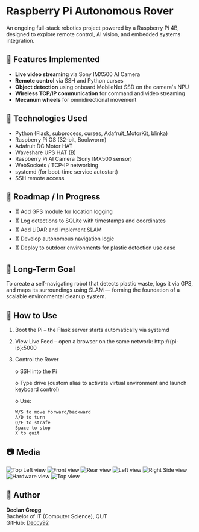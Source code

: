 # Raspberry Pi Autonomous Rover

An ongoing full-stack robotics project powered by a Raspberry Pi 4B, designed to explore remote control, AI vision, and embedded systems integration.

## 🚀 Features Implemented
- **Live video streaming** via Sony IMX500 AI Camera
- **Remote control** via SSH and Python curses
- **Object detection** using onboard MobileNet SSD on the camera's NPU
- **Wireless TCP/IP communication** for command and video streaming
- **Mecanum wheels** for omnidirectional movement

## 🔧 Technologies Used
- Python (Flask, subprocess, curses, Adafruit_MotorKit, blinka)
- Raspberry Pi OS (32-bit, Bookworm)
- Adafruit DC Motor HAT
- Waveshare UPS HAT (B)
- Raspberry Pi AI Camera (Sony IMX500 sensor)
- WebSockets / TCP-IP networking
- systemd (for boot-time service autostart)
- SSH remote access

## 🔭 Roadmap / In Progress
- ⏳ Add GPS module for location logging
- ⏳ Log detections to SQLite with timestamps and coordinates
- ⏳ Add LiDAR and implement SLAM
- ⏳ Develop autonomous navigation logic
- ⏳ Deploy to outdoor environments for plastic detection use case

## 🧠 Long-Term Goal
To create a self-navigating robot that detects plastic waste, logs it via GPS, and maps its surroundings using SLAM — forming the foundation of a scalable environmental cleanup system.


## 🧪 How to Use
1.	Boot the Pi – the Flask server starts automatically via systemd
2.	View Live Feed – open a browser on the same network: http://{pi-ip}:5000
3.	Control the Rover
   
    o	SSH into the Pi
  
    o	Type drive (custom alias to activate virtual environment and launch keyboard control)

    o	Use:

    	W/S to move forward/backward
    	A/D to turn
    	Q/E to strafe
    	Space to stop
    	X to quit


## 📷 Media
![Top Left view](rover1.png)
![Front view](rover2.png)
![Rear view](rover3.png)
![Left view](rover4.png)
![Right Side view](rover5.png)
![Hardware view](rover6.png)
![Top view](rover7.png)

## 👤 Author
**Declan Gregg**  
Bachelor of IT (Computer Science), QUT  
GitHub: [Deccy92](https://github.com/Deccy92)

